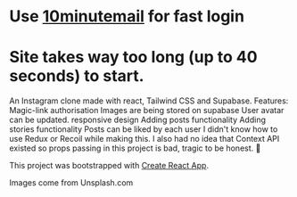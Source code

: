 # Use [10minutemail](https://10minutemail.com/) for fast login

# Site takes way too long (up to 40 seconds) to start.


An Instagram clone made with react, Tailwind CSS and Supabase.
Features:
Magic-link authorisation
Images are being stored on supabase
User avatar can be updated.
responsive design
Adding posts functionality
Adding stories functionality
Posts can be liked by each user
I didn't know how to use Redux or Recoil while making this. I also had no idea that Context API existed so props passing in this project is bad, tragic to be honest. 🙅

This project was bootstrapped with [Create React App](https://github.com/facebook/create-react-app).

Images come from Unsplash.com
